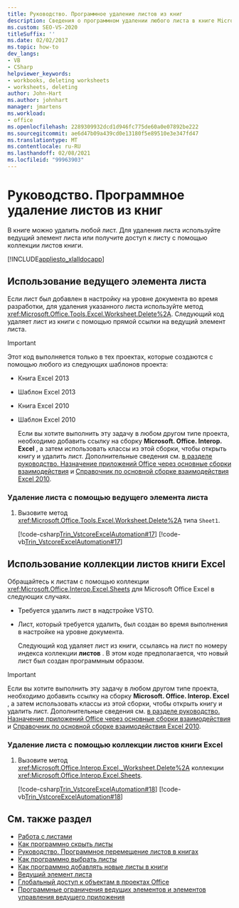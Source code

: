 ```yaml
---
title: Руководство. Программное удаление листов из книг
description: Сведения о программном удалении любого листа в книге Microsoft Excel с помощью ведущего элемента листа, например.
ms.custom: SEO-VS-2020
titleSuffix: ''
ms.date: 02/02/2017
ms.topic: how-to
dev_langs:
- VB
- CSharp
helpviewer_keywords:
- workbooks, deleting worksheets
- worksheets, deleting
author: John-Hart
ms.author: johnhart
manager: jmartens
ms.workload:
- office
ms.openlocfilehash: 2289309932dcd1d946fc775de60a0e07892be222
ms.sourcegitcommit: ae6d47b09a439cd0e13180f5e89510e3e347fd47
ms.translationtype: MT
ms.contentlocale: ru-RU
ms.lasthandoff: 02/08/2021
ms.locfileid: "99963903"
---
```

# <a name="how-to-programmatically-delete-worksheets-from-workbooks"></a>Руководство. Программное удаление листов из книг
  В книге можно удалить любой лист. Для удаления листа используйте ведущий элемент листа или получите доступ к листу с помощью коллекции листов книги.

 [!INCLUDE[appliesto_xlalldocapp](includes/appliesto-xlalldocapp-md.md)]

## <a name="use-the-worksheet-host-item"></a>Использование ведущего элемента листа
 Если лист был добавлен в настройку на уровне документа во время разработки, для удаления указанного листа используйте метод <xref:Microsoft.Office.Tools.Excel.Worksheet.Delete%2A>. Следующий код удаляет лист из книги с помощью прямой ссылки на ведущий элемент листа.

> [!IMPORTANT]
> Этот код выполняется только в тех проектах, которые создаются с помощью любого из следующих шаблонов проекта:
>
> - Книга Excel 2013
> - Шаблон Excel 2013
> - Книга Excel 2010
> - Шаблон Excel 2010
>
>   Если вы хотите выполнить эту задачу в любом другом типе проекта, необходимо добавить ссылку на сборку **Microsoft. Office. Interop. Excel** , а затем использовать классы из этой сборки, чтобы открыть книгу и удалить лист. Дополнительные сведения см. [в разделе руководство. Назначение приложений Office через основные сборки взаимодействия](how-to-target-office-applications-through-primary-interop-assemblies.md) и [Справочник по основной сборке взаимодействия Excel 2010](office-primary-interop-assemblies.md).

### <a name="to-delete-a-worksheet-by-using-a-worksheet-host-item"></a>Удаление листа с помощью ведущего элемента листа

1. Вызовите метод <xref:Microsoft.Office.Tools.Excel.Worksheet.Delete%2A> типа `Sheet1`.

     [!code-csharp[Trin_VstcoreExcelAutomation#17](codesnippet/CSharp/Trin_VstcoreExcelAutomationCS/Sheet1.cs#17)]
     [!code-vb[Trin_VstcoreExcelAutomation#17](codesnippet/VisualBasic/Trin_VstcoreExcelAutomation/Sheet1.vb#17)]

## <a name="use-the-sheets-collection-of-the-excel-workbook"></a>Использование коллекции листов книги Excel
 Обращайтесь к листам с помощью коллекции <xref:Microsoft.Office.Interop.Excel.Sheets> для Microsoft Office Excel в следующих случаях.

- Требуется удалить лист в надстройке VSTO.

- Лист, который требуется удалить, был создан во время выполнения в настройке на уровне документа.

  Следующий код удаляет лист из книги, ссылаясь на лист по номеру индекса коллекции **листов** . В этом коде предполагается, что новый лист был создан программным образом.

> [!IMPORTANT]
> Если вы хотите выполнить эту задачу в любом другом типе проекта, необходимо добавить ссылку на сборку **Microsoft. Office. Interop. Excel** , а затем использовать классы из этой сборки, чтобы открыть книгу и удалить лист. Дополнительные сведения см. [в разделе руководство. Назначение приложений Office через основные сборки взаимодействия](how-to-target-office-applications-through-primary-interop-assemblies.md) и [Справочник по основной сборке взаимодействия Excel 2010](office-primary-interop-assemblies.md).

### <a name="to-delete-a-worksheet-by-using-the-sheets-collection-of-the-excel-workbook"></a>Удаление листа с помощью коллекции листов книги Excel

1. Вызовите метод <xref:Microsoft.Office.Interop.Excel._Worksheet.Delete%2A> коллекции <xref:Microsoft.Office.Interop.Excel.Sheets>.

     [!code-csharp[Trin_VstcoreExcelAutomation#18](codesnippet/CSharp/Trin_VstcoreExcelAutomationCS/Sheet1.cs#18)]
     [!code-vb[Trin_VstcoreExcelAutomation#18](codesnippet/VisualBasic/Trin_VstcoreExcelAutomation/Sheet1.vb#18)]

## <a name="see-also"></a>См. также раздел
- [Работа с листами](working-with-worksheets.md)
- [Как программно скрыть листы](how-to-programmatically-hide-worksheets.md)
- [Руководство. Программное перемещение листов в книгах](how-to-programmatically-move-worksheets-within-workbooks.md)
- [Как программно выбрать листы](how-to-programmatically-select-worksheets.md)
- [Как программно добавлять новые листы в книги](how-to-programmatically-add-new-worksheets-to-workbooks.md)
- [Ведущий элемент листа](worksheet-host-item.md)
- [Глобальный доступ к объектам в проектах Office](global-access-to-objects-in-office-projects.md)
- [Программные ограничения ведущих элементов и элементов управления ведущего приложения](programmatic-limitations-of-host-items-and-host-controls.md)
